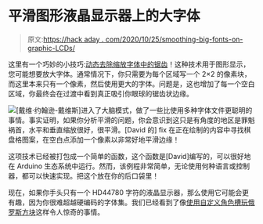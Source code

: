 # 平滑图形液晶显示器上的大字体

> 原文:[https://hack aday . com/2020/10/25/smoothing-big-fonts-on-graphic-LCDs/](https://hackaday.com/2020/10/25/smoothing-big-fonts-on-graphic-lcds/)

这里有一个巧妙的小技巧:[动态去除缩放字体中的锯齿](http://www.technoblogy.com/show?3AJ7)！这种技术用于图形显示，您可能想要放大字体。通常情况下，你只需要为每个区域写一个 2×2 的像素块，而这里本来只有一个像素，然后使用更大的字体。问题是，这也增加了每一个空白区域，你最终会在过渡中看到真正吸引你眼球的锯齿状边缘。

![](../Images/1907c64b96ff1d0a919ef65063ecdf9c.png)[戴维·约翰逊-戴维斯]进入了大脑模式，做了一些比使用多种字体文件更聪明的事情。事实证明，如果你分析平滑的问题，你会意识到这只是有角度的地区是罪魁祸首，水平和垂直缩放很好，很平滑。[David 的] fix 在正在绘制的内容中寻找棋盘格图案，在空白点添加一个像素以非常好地平滑边缘！

这项技术已经被打包成一个简单的函数，这个函数是[David]编写的，可以很好地在 Arduino 生态系统中运行。然而，该例程非常简单，无论使用何种语言或控制器，都可以快速实现。把这个放在你的后口袋里！

现在，如果你手头只有一个 HD44780 字符的液晶显示器，那么使用它可能会更有趣，因为你很难超越硬编码的字体集。我们已经看到了像[使用自定义角色槽玩俄罗斯方块](https://hackaday.com/2016/04/09/tetris-everywhere-character-lcd-edition/)这样令人惊奇的事情。